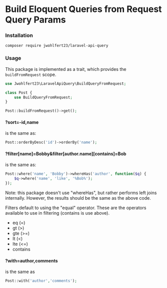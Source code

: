 # Build Eloquent Queries from Request Query Params

### Installation
`composer require jwohlfert23/laravel-api-query`

### Usage
This package is implemented as a trait, which provides the `buildFromRequest` scope.

```php
use Jwohlfert23\LaravelApiQuery\BuildQueryFromRequest;

class Post {
    use BuildQueryFromRequest;
}
```
```php
Post::buildFromRequest()->get();
```

#### ?sort=-id,name
is the same as:
```php
Post::orderByDesc('id')->orderBy('name');
```

#### ?filter[name]=Bobby&filter[author.name][contains]=Bob
is the same as:
```php
Post::where('name', 'Bobby')->whereHas('author', function($q) {
    $q->where('name', 'like', '%Bob%');
});
```
Note: this package doesn't use "whereHas", but rather performs left joins internally. However, the results should be the same as the above code.

Filters default to using the "equal" operator. These are the operators available to use in filtering (contains is use above).
- eq (=)
- gt (>)
- gte (>=)
- lt (<)
- lte (<=)
- contains

#### ?with=author,comments
is the same as
```php
Post::with('author','comments');
```
